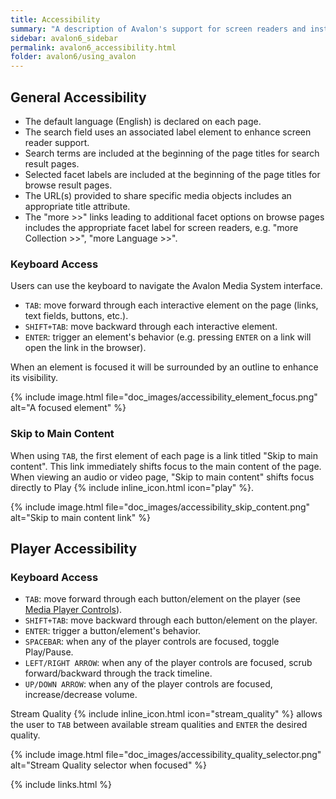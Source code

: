 ```yaml
---
title: Accessibility
summary: "A description of Avalon's support for screen readers and instructions for navigating Avalon using the keyboard."
sidebar: avalon6_sidebar
permalink: avalon6_accessibility.html
folder: avalon6/using_avalon
---
```


## General Accessibility

* The default language (English) is declared on each page.
* The search field uses an associated label element to enhance screen reader support.
* Search terms are included at the beginning of the page titles for search result pages.
* Selected facet labels are included at the beginning of the page titles for browse result pages.
* The URL(s) provided to share specific media objects includes an appropriate title attribute.
* The "more >>" links leading to additional facet options on browse pages includes the appropriate facet label for screen readers, e.g. "more Collection >>", "more Language >>".

### Keyboard Access

Users can use the keyboard to navigate the Avalon Media System interface.

* `TAB`: move forward through each interactive element on the page (links, text fields, buttons, etc.).
* `SHIFT+TAB`: move backward through each interactive element.
* `ENTER`: trigger an element's behavior (e.g. pressing `ENTER` on a link will open the link in the browser).

When an element is focused it will be surrounded by an outline to enhance its visibility.

{% include image.html file="doc_images/accessibility_element_focus.png" alt="A focused element" %}

### Skip to Main Content

When using `TAB`, the first element of each page is a link titled "Skip to main content". This link immediately shifts focus to the main content of the page. When viewing an audio or video page, "Skip to main content" shifts focus directly to Play {% include inline_icon.html icon="play" %}.

{% include image.html file="doc_images/accessibility_skip_content.png" alt="Skip to main content link" %}

## Player Accessibility

### Keyboard Access

* `TAB`: move forward through each button/element on the player (see [Media Player Controls](avalon6_media_player_controls)).
* `SHIFT+TAB`: move backward through each button/element on the player.
* `ENTER`: trigger a button/element's behavior.
* `SPACEBAR`: when any of the player controls are focused, toggle Play/Pause.
* `LEFT/RIGHT ARROW`: when any of the player controls are focused, scrub forward/backward through the track timeline.
* `UP/DOWN ARROW`: when any of the player controls are focused, increase/decrease volume.

Stream Quality {% include inline_icon.html icon="stream_quality" %} allows the user to `TAB` between available stream qualities and `ENTER` the desired quality.

{% include image.html file="doc_images/accessibility_quality_selector.png" alt="Stream Quality selector when focused" %}

{% include links.html %}